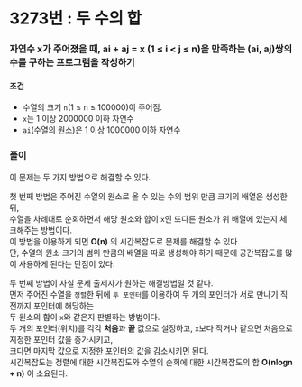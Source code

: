 # 3273번 :  두 수의 합
### 자연수 x가 주어졌을 때, ai + aj = x (1 ≤ i < j ≤ n)을 만족하는 (ai, aj)쌍의 수를 구하는 프로그램을 작성하기
#### 조건
- 수열의 크기 `n`(1 ≤ n ≤ 100000)이 주어짐.
- `x`는 1 이상 2000000 이하 자연수
- `ai`(수열의 원소)은 1 이상 1000000 이하 자연수
### 풀이
이 문제는 두 가지 방법으로 해결할 수 있다.  

첫 번째 방법은 주어진 수열의 원소로 올 수 있는 수의 범위 만큼 크기의 배열은 생성한 뒤,   
수열을 차례대로 순회하면서 해당 원소와 합이 `x`인 또다른 원소가 위 배열에 있는지 체크해주는 방법이다.  
이 방법을 이용하게 되면 **O(n)** 의 시간복잡도로 문제를 해결할 수 있다.  
단, 수열의 원소 크기의 범위 만큼의 배열을 따로 생성해야 하기 때문에 공간복잡도를 많이 사용하게 된다는 단점이 있다.  

두 번째 방법이 사실 문제 출제자가 원하는 해결방법일 것 같다.  
먼저 주어진 수열을 `정렬`한 뒤에 `투 포인터`를 이용하여 두 개의 포인터가 서로 만나기 직전까지 포인터에 해당하는  
두 원소의 합이 `x`와 같은지 판별하는 방법이다.  
두 개의 포인터(위치)를 각각 **처음**과 **끝** 값으로 설정하고, `x`보다 작거나 같으면 처음으로 지정한 포인터 값을 증가시키고,  
크다면 마지막 값으로 지정한 포인터의 값을 감소시키면 된다.  
시간복잡도는 정렬에 대한 시간복잡도와 수열의 순회에 대한 시간복잡도의 합 **O(nlogn + n)** 이 소요된다.
